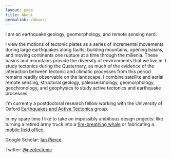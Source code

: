 ```yaml
---
layout: page
title: About
permalink: /about/
---
```


I am an earthquake geology, geomorphology, and remote sensing nerd. 

I view the motions of tectonic plates as a series of incremental movements during large earthquakes along faults; building mountains, opening basins, and moving continents one rupture at a time through the millenia. These basins and mountains provide the diversity of environments that we live in. I study tectonics during the Quaternary, as much of the evidence of the interaction between tectonic and climatic processes from this period remains readily observable on the landscape. I combine satellite and aerial remote sensing, structural geology, paleoseismology, geomorphology, geochronology, and geophysics to study active tectonics and earthquake processes. 

I'm currently a postdoctoral research fellow working with the University of Oxford [Earthquakes and Active Tectonics](https://www.earth.ox.ac.uk/research-groups/active-tectonics-and-earthquakes-research/) group.

In my spare time I like to take on impossibly ambitious design projects: like turning a retired army truck into a [fire-breathing whale](/photos/whale.jpg) or fabricating a [mobile field office](/photos/cyberroamer.jpg). 


Google Scholar: [Ian Pierce](https://scholar.google.com/citations?user=bJK4WiAAAAAJ&hl=en) 

Twitter: [@neotectonic](https://twitter.com/neotectonic)

